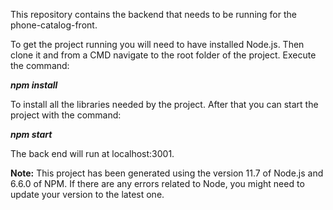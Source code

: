 This repository contains the backend that needs to be running for the phone-catalog-front.

To get the project running you will need to have installed Node.js. Then clone it and from a CMD navigate to the root folder of the project. Execute the command:

***npm install***

To install all the libraries needed by the project. After that you can start the project with the command:

***npm start***

The back end will run at localhost:3001.

**Note:** This project has been generated using the version 11.7 of Node.js and 6.6.0 of NPM. If there are any errors related to Node, you might need to update your version to the latest one.
